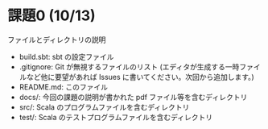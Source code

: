 # 課題0 (10/13)

ファイルとディレクトリの説明

* build.sbt: sbt の設定ファイル
* .gitignore: Git が無視するファイルのリスト (エディタが生成する一時ファイルなど他に要望があれば Issues に書いてください。次回から追加します。)
* README.md: このファイル
* docs/: 今回の課題の説明が書かれた pdf ファイル等を含むディレクトリ
* src/: Scala のプログラムファイルを含むディレクトリ
* test/: Scala のテストプログラムファイルを含むディレクトリ
